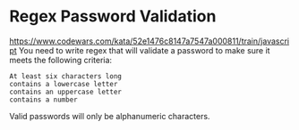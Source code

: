 # Regex Password Validation
https://www.codewars.com/kata/52e1476c8147a7547a000811/train/javascript
You need to write regex that will validate a password to make sure it meets the following criteria:

    At least six characters long
    contains a lowercase letter
    contains an uppercase letter
    contains a number

Valid passwords will only be alphanumeric characters.